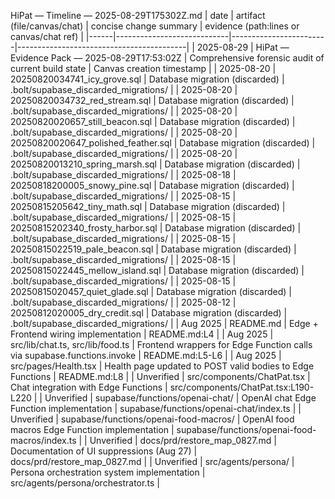 HiPat — Timeline — 2025-08-29T175302Z.md
| date | artifact (file/canvas/chat) | concise change summary | evidence (path:lines or canvas/chat ref) |
|------|----------------------------|------------------------|------------------------------------------|
| 2025-08-29 | HiPat — Evidence Pack — 2025-08-29T17:53:02Z | Comprehensive forensic audit of current build state | Canvas creation timestamp |
| 2025-08-20 | 20250820034741_icy_grove.sql | Database migration (discarded) | .bolt/supabase_discarded_migrations/ |
| 2025-08-20 | 20250820034732_red_stream.sql | Database migration (discarded) | .bolt/supabase_discarded_migrations/ |
| 2025-08-20 | 20250820020657_still_beacon.sql | Database migration (discarded) | .bolt/supabase_discarded_migrations/ |
| 2025-08-20 | 20250820020647_polished_feather.sql | Database migration (discarded) | .bolt/supabase_discarded_migrations/ |
| 2025-08-20 | 20250820013210_spring_marsh.sql | Database migration (discarded) | .bolt/supabase_discarded_migrations/ |
| 2025-08-18 | 20250818200005_snowy_pine.sql | Database migration (discarded) | .bolt/supabase_discarded_migrations/ |
| 2025-08-15 | 20250815205642_tiny_math.sql | Database migration (discarded) | .bolt/supabase_discarded_migrations/ |
| 2025-08-15 | 20250815202340_frosty_harbor.sql | Database migration (discarded) | .bolt/supabase_discarded_migrations/ |
| 2025-08-15 | 20250815022519_pale_beacon.sql | Database migration (discarded) | .bolt/supabase_discarded_migrations/ |
| 2025-08-15 | 20250815022445_mellow_island.sql | Database migration (discarded) | .bolt/supabase_discarded_migrations/ |
| 2025-08-15 | 20250815020457_quiet_glade.sql | Database migration (discarded) | .bolt/supabase_discarded_migrations/ |
| 2025-08-12 | 20250812020005_dry_credit.sql | Database migration (discarded) | .bolt/supabase_discarded_migrations/ |
| Aug 2025 | README.md | Edge + Frontend wiring implementation | README.md:L4 |
| Aug 2025 | src/lib/chat.ts, src/lib/food.ts | Frontend wrappers for Edge Function calls via supabase.functions.invoke | README.md:L5-L6 |
| Aug 2025 | src/pages/Health.tsx | Health page updated to POST valid bodies to Edge Functions | README.md:L8 |
| Unverified | src/components/ChatPat.tsx | Chat integration with Edge Functions | src/components/ChatPat.tsx:L190-L220 |
| Unverified | supabase/functions/openai-chat/ | OpenAI chat Edge Function implementation | supabase/functions/openai-chat/index.ts |
| Unverified | supabase/functions/openai-food-macros/ | OpenAI food macros Edge Function implementation | supabase/functions/openai-food-macros/index.ts |
| Unverified | docs/prd/restore_map_0827.md | Documentation of UI suppressions (Aug 27) | docs/prd/restore_map_0827.md |
| Unverified | src/agents/persona/ | Persona orchestration system implementation | src/agents/persona/orchestrator.ts |
